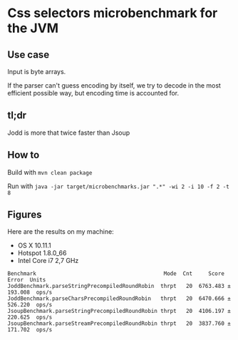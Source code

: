 # Css selectors microbenchmark for the JVM

## Use case

Input is byte arrays.

If the parser can't guess encoding by itself, we try to decode in the most efficient possible way, but encoding time is accounted for.

## tl;dr

Jodd is more that twice faster than Jsoup

## How to

Build with `mvn clean package`

Run with `java -jar target/microbenchmarks.jar ".*" -wi 2 -i 10 -f 2 -t 8`

## Figures

Here are the results on my machine:

* OS X 10.11.1
* Hotspot 1.8.0_66
* Intel Core i7 2,7 GHz

```
Benchmark                                        Mode  Cnt     Score     Error  Units
JoddBenchmark.parseStringPrecompiledRoundRobin  thrpt   20  6763.483 ± 193.008  ops/s
JoddBenchmark.parseCharsPrecompiledRoundRobin   thrpt   20  6470.666 ± 526.220  ops/s
JsoupBenchmark.parseStringPrecompiledRoundRobin thrpt   20  4106.197 ± 220.625  ops/s
JsoupBenchmark.parseStreamPrecompiledRoundRobin thrpt   20  3837.760 ± 171.702  ops/s
```

